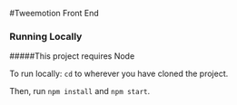 
#Tweemotion Front End


### Running Locally

#####This project requires Node

To run locally:
`cd` to wherever you have cloned the project.

Then, run `npm install` and `npm start`.



